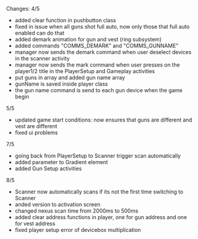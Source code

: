 Changes:
4/5
- added clear function in pushbutton class
- fixed in issue when all guns shot full auto, now only those that full auto enabled can do that
- added demark animation for gun and vest (ring subsystem)
- added commands "COMMS_DEMARK" and "COMMS_GUNNAME"
- manager now sends the demark command when user deselect devices in the scanner activity
- manager now sends the mark command when user presses on the player1/2 title in the PlayerSetup and Gameplay activities
- put guns in array and added gun name array
- gunName is saved inside player class
- the gun name command is send to each gun device when the game begin

5/5
- updated game start conditions: now ensures that guns are different and vest are different
- fixed ui problems

7/5
- going back from PlayerSetup to Scanner trigger scan automatically
- added parameter to Gradient element
- added Gun Setup activities

8/5
- Scanner now automatically scans if its not the first time switching to Scanner
- anded version to activation screen
- changed nexus scan time from 2000ms to 500ms
- added clear address functions in player, one for gun address and one for vest address
- fixed player setup error of devicebox multiplication
